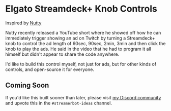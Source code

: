 # Elgato Streamdeck+ Knob Controls

Inspired by [Nutty](https://twitch.tv/Nutty)

Nutty recently released a YouTube short where he showed off how he can immediately trigger showing an ad on Twitch by turning a Streamdeck+ knob to control the ad length of 60sec, 90sec, 2min, 3min and then click the knob to play the ads. He said in the video that he had to program it all himself but didn't appear to share the code anywhere.

I'd like to build this control myself, not just for ads, but for other kinds of controls, and open-source it for everyone.


## Coming Soon

If you'd like this built sooner than later, please visit [my Discord community](https://tig.fyi/discord) and upvote this in the `#streamerbot-ideas` channel.
